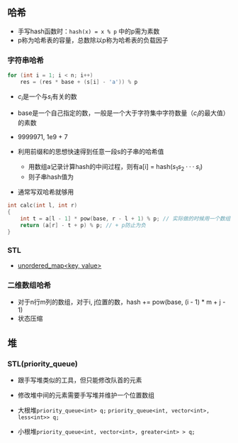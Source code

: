 ## 哈希

- 手写hash函数时：`hash(x) = x % p` 中的p需为素数
- p称为哈希表的容量，总数除以p称为哈希表的负载因子

### 字符串哈希

```cpp
for (int i = 1; i < n; i++)
    res = (res * base + (s[i] - 'a')) % p
```

- $c_i$是一个与$s_i$有关的数
- base是一个自己指定的数，一般是一个大于字符集中字符数量（$c_i$的最大值）的素数
- 9999971, 1e9 + 7

- 利用前缀和的思想快速得到任意一段s的子串的哈希值
  - 用数组a记录计算hash的中间过程，则有a[i] = hash($s_1s_2···s_i$)
  - 则子串hash值为

- 通常写双哈希就够用

```cpp
int calc(int l, int r)
{
    int t = a[l - 1] * pow(base, r - l + 1) % p; // 实际做的时候用一个数组记录base的幂，防止溢出
    return (a[r] - t + p) % p; // + p防止为负
}
```

### STL

- [unordered_map<key, value>](http://www.cplusplus.com/reference)

### 二维数组哈希

- 对于n行m列的数组，对于i, j位置的数，hash += pow(base, (i - 1) * m + j - 1)
- 状态压缩

## 堆

### STL(priority_queue)

- 跟手写堆类似的工具，但只能修改队首的元素

- 修改堆中间的元素需要手写堆并维护一个位置数组

- 大根堆`priority_queue<int> q;` `priority_queue<int, vector<int>, less<int>> q;`

- 小根堆`priority_queue<int, vector<int>, greater<int> > q;`
